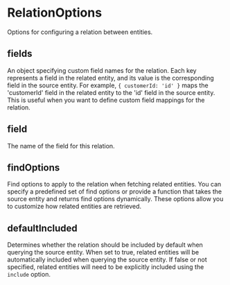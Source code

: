 # RelationOptions
Options for configuring a relation between entities.
## fields
An object specifying custom field names for the relation.
Each key represents a field in the related entity, and its value is the corresponding field in the source entity.
For example, `{ customerId: 'id' }` maps the 'customerId' field in the related entity to the 'id' field in the source entity.
This is useful when you want to define custom field mappings for the relation.
## field
The name of the field for this relation.
## findOptions
Find options to apply to the relation when fetching related entities.
You can specify a predefined set of find options or provide a function that takes the source entity
and returns find options dynamically.
These options allow you to customize how related entities are retrieved.
## defaultIncluded
Determines whether the relation should be included by default when querying the source entity.
When set to true, related entities will be automatically included when querying the source entity.
If false or not specified, related entities will need to be explicitly included using the `include` option.
